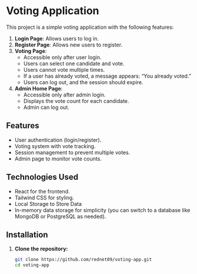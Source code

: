 # Voting Application

This project is a simple voting application with the following features:

1. **Login Page**: Allows users to log in.
2. **Register Page**: Allows new users to register.
3. **Voting Page**:
   - Accessible only after user login.
   - Users can select one candidate and vote.
   - Users cannot vote multiple times.
   - If a user has already voted, a message appears: “You already voted.”
   - Users can log out, and the session should expire.
4. **Admin Home Page**:
   - Accessible only after admin login.
   - Displays the vote count for each candidate.
   - Admin can log out.

## Features

- User authentication (login/register).
- Voting system with vote tracking.
- Session management to prevent multiple votes.
- Admin page to monitor vote counts.

## Technologies Used

- React for the frontend.
- Tailwind CSS for styling.
- Local Storage to Store Data
- In-memory data storage for simplicity (you can switch to a database like MongoDB or PostgreSQL as needed).

## Installation

1. **Clone the repository:**
   ```bash
   git clone https://github.com/rednet09/voting-app.git
   cd voting-app
   ```
